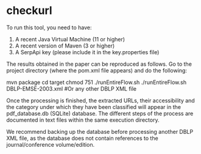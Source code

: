# checkurl

To run this tool, you need to have:
1. A recent Java Virtual Machine (11 or higher)
2. A recent version of Maven (3 or higher)
3. A SerpApi key (please include it in the key.properties file)

The results obtained in the paper can be reproduced as follows. Go to the project directory (where the pom.xml file appears) and do the following:

  mvn package
  cd target
  chmod 751 ./runEntireFlow.sh
  ./runEntireFlow.sh DBLP-EMSE-2003.xml #Or any other DBLP XML file

Once the processing is finished, the extracted URLs, their accessibility and the category under which they have been classified will appear in the pdf_database.db (SQLite) database. The different steps of the process are documented in text files within the same execution directory.

We recommend backing up the database before processing another DBLP XML file, as the database does not contain references to the journal/conference volume/edition.
